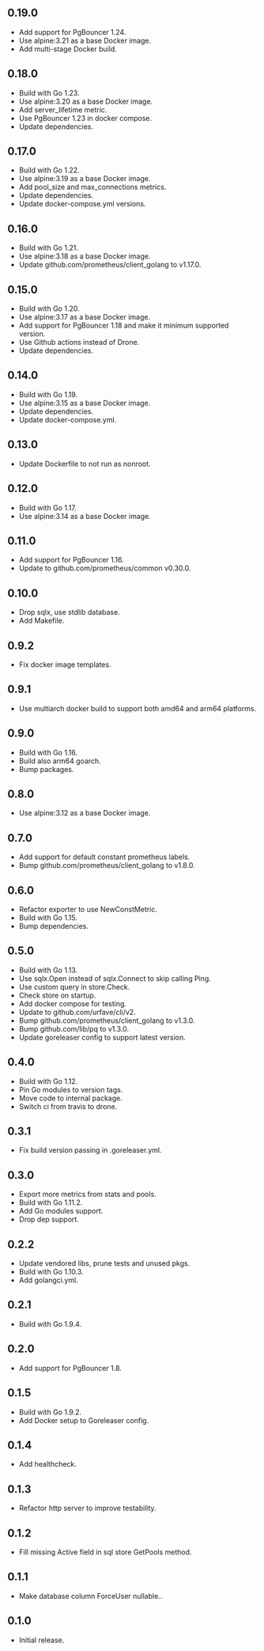 ## 0.19.0

* Add support for PgBouncer 1.24.
* Use alpine:3.21 as a base Docker image.
* Add multi-stage Docker build.

## 0.18.0

* Build with Go 1.23.
* Use alpine:3.20 as a base Docker image.
* Add server_lifetime metric.
* Use PgBouncer 1.23 in docker compose.
* Update dependencies.

## 0.17.0

* Build with Go 1.22.
* Use alpine:3.19 as a base Docker image.
* Add pool_size and max_connections metrics.
* Update dependencies.
* Update docker-compose.yml versions.

## 0.16.0

* Build with Go 1.21.
* Use alpine:3.18 as a base Docker image.
* Update github.com/prometheus/client_golang to v1.17.0.

## 0.15.0

* Build with Go 1.20.
* Use alpine:3.17 as a base Docker image.
* Add support for PgBouncer 1.18 and make it minimum supported version.
* Use Github actions instead of Drone.
* Update dependencies.

## 0.14.0

* Build with Go 1.19.
* Use alpine:3.15 as a base Docker image.
* Update dependencies.
* Update docker-compose.yml.

## 0.13.0

* Update Dockerfile to not run as nonroot.

## 0.12.0

* Build with Go 1.17.
* Use alpine:3.14 as a base Docker image.

## 0.11.0

* Add support for PgBouncer 1.16.
* Update to github.com/prometheus/common v0.30.0.

## 0.10.0

* Drop sqlx, use stdlib database.
* Add Makefile.

## 0.9.2

* Fix docker image templates.

## 0.9.1

* Use multiarch docker build to support both amd64 and arm64 platforms.

## 0.9.0

* Build with Go 1.16.
* Build also arm64 goarch.
* Bump packages.

## 0.8.0

* Use alpine:3.12 as a base Docker image.

## 0.7.0

* Add support for default constant prometheus labels.
* Bump github.com/prometheus/client_golang to v1.8.0.

## 0.6.0

* Refactor exporter to use NewConstMetric.
* Build with Go 1.15.
* Bump dependencies.

## 0.5.0

* Build with Go 1.13.
* Use sqlx.Open instead of sqlx.Connect to skip calling Ping.
* Use custom query in store.Check.
* Check store on startup.
* Add docker compose for testing.
* Update to github.com/urfave/cli/v2.
* Bump github.com/prometheus/client_golang to v1.3.0. 
* Bump github.com/lib/pq to v1.3.0.
* Update goreleaser config to support latest version.

## 0.4.0

* Build with Go 1.12.
* Pin Go modules to version tags.
* Move code to internal package.
* Switch ci from travis to drone.

## 0.3.1

* Fix build version passing in .goreleaser.yml.

## 0.3.0

* Export more metrics from stats and pools. 
* Build with Go 1.11.2.
* Add Go modules support.
* Drop dep support.

## 0.2.2

* Update vendored libs, prune tests and unused pkgs.
* Build with Go 1.10.3.
* Add golangci.yml.

## 0.2.1

* Build with Go 1.9.4.

## 0.2.0

* Add support for PgBouncer 1.8.

## 0.1.5

* Build with Go 1.9.2.
* Add Docker setup to Goreleaser config. 

## 0.1.4

* Add healthcheck.

## 0.1.3

* Refactor http server to improve testability.

## 0.1.2

* Fill missing Active field in sql store GetPools method.

## 0.1.1

* Make database column ForceUser nullable..

## 0.1.0

* Initial release.
